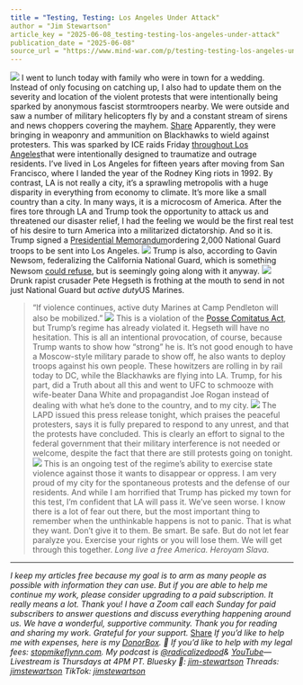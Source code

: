 ```yaml
---
title = "Testing, Testing: Los Angeles Under Attack"
author = "Jim Stewartson"
article_key = "2025-06-08_testing-testing-los-angeles-under-attack"
publication_date = "2025-06-08"
source_url = "https://www.mind-war.com/p/testing-testing-los-angeles-under"
---
```


![](https://substackcdn.com/image/fetch/w_5760,c_limit,f_auto,q_auto:good,fl_progressive:steep/https%3A%2F%2Fsubstack-post-media.s3.amazonaws.com%2Fpublic%2Fimages%2F4da0787d-e4c5-481b-9a45-aaf5142a12c6_2566x1681.jpeg) 
I went to lunch today with family who were in town for a wedding. Instead of only focusing on catching up, I also had to update them on the severity and location of the violent protests that were intentionally being sparked by anonymous fascist stormtroopers nearby. We were outside and saw a number of military helicopters fly by and a constant stream of sirens and news choppers covering the mayhem.
[Share](https://www.mind-war.com/p/testing-testing-los-angeles-under?utm_source=substack&utm_medium=email&utm_content=share&action=share)
Apparently, they were bringing in weaponry and ammunition on Blackhawks to wield against protesters.
This was sparked by ICE raids Friday [throughout Los Angeles](https://www.cbsnews.com/losangeles/news/multiple-immigration-enforcement-operations-los-angeles-ice/)that were intentionally designed to traumatize and outrage residents.
I’ve lived in Los Angeles for fifteen years after moving from San Francisco, where I landed the year of the Rodney King riots in 1992. By contrast, LA is not really a city, it’s a sprawling metropolis with a huge disparity in everything from economy to climate. It’s more like a small country than a city. In many ways, it is a microcosm of America.
After the fires tore through LA and Trump took the opportunity to attack us and threatened our disaster relief, I had the feeling we would be the first real test of his desire to turn America into a militarized dictatorship. And so it is.
Trump signed a [Presidential Memorandum](https://www.whitehouse.gov/presidential-actions/2025/06/department-of-defense-security-for-the-protection-of-department-of-homeland-security-functions/)ordering 2,000 National Guard troops to be sent into Los Angeles.
![](https://substackcdn.com/image/fetch/w_720,c_limit,f_auto,q_auto:good,fl_progressive:steep/https%3A%2F%2Fsubstack-post-media.s3.amazonaws.com%2Fpublic%2Fimages%2F3a2a6585-7fcb-4811-a6b3-9e67fd2dad20_2048x2198.jpeg)
Trump is also, according to Gavin Newsom, federalizing the California National Guard, which is something Newsom [could refuse](https://www.brennancenter.org/our-work/analysis-opinion/presidents-power-call-out-national-guard-not-blank-check#:~:text=The%20word%20%E2%80%9Crequest%E2%80%9D%20in%20%C2%A7,point%20is%20discussed%20further%20below), but is seemingly going along with it anyway.
![](https://substackcdn.com/image/fetch/w_1456,c_limit,f_auto,q_auto:good,fl_progressive:steep/https%3A%2F%2Fsubstack-post-media.s3.amazonaws.com%2Fpublic%2Fimages%2F4e05d37d-fe78-4a92-9fcf-c7f8f7573f3a_1751x888.jpeg) 
Drunk rapist crusader Pete Hegseth is frothing at the mouth to send in not just National Guard but *active duty*US Marines.
> “If violence continues, active duty Marines at Camp Pendleton will also be mobilized.”
![](https://substackcdn.com/image/fetch/w_1456,c_limit,f_auto,q_auto:good,fl_progressive:steep/https%3A%2F%2Fsubstack-post-media.s3.amazonaws.com%2Fpublic%2Fimages%2Ff60f1995-8678-45bc-b720-f2656e93550d_1591x1364.jpeg) 
This is a violation of the [Posse Comitatus Act](https://en.wikipedia.org/wiki/Posse_Comitatus_Act), but Trump’s regime has already violated it. Hegseth will have no hesitation.
This is all an intentional provocation, of course, because Trump wants to show how “strong” he is. It’s not good enough to have a Moscow-style military parade to show off, he also wants to deploy troops against his own people. These howitzers are rolling in by rail today to DC, while the Blackhawks are flying into LA.
Trump, for his part, did a Truth about all this and went to UFC to schmooze with wife-beater Dana White and propagandist Joe Rogan instead of dealing with what he’s done to the country, and to my city.
![](https://substackcdn.com/image/fetch/w_474,c_limit,f_auto,q_auto:good,fl_progressive:steep/https%3A%2F%2Fsubstack-post-media.s3.amazonaws.com%2Fpublic%2Fimages%2F8edbb982-6923-494e-98ea-d2774cf9f3c0_1563x1483.jpeg)
The LAPD issued this press release tonight, which praises the peaceful protesters, says it is fully prepared to respond to any unrest, and that the protests have concluded. This is clearly an effort to signal to the federal government that their military interference is not needed or welcome, despite the fact that there are still protests going on tonight.
![](https://substackcdn.com/image/fetch/w_1456,c_limit,f_auto,q_auto:good,fl_progressive:steep/https%3A%2F%2Fsubstack-post-media.s3.amazonaws.com%2Fpublic%2Fimages%2F548283b7-0d53-4fc6-b4fb-71b2cf4b5283_1216x837.jpeg) 
This is an ongoing test of the regime’s ability to exercise state violence against those it wants to disappear or oppress. I am very proud of my city for the spontaneous protests and the defense of our residents. And while I am horrified that Trump has picked my town for this test, I’m confident that LA will pass it. We’ve seen worse.
I know there is a lot of fear out there, but the most important thing to remember when the unthinkable happens is not to panic. That is what they want. Don’t give it to them.
Be smart. Be safe. But do not let fear paralyze you. Exercise your rights or you will lose them. We will get through this together.
*Long live a free America. Heroyam Slava.*
--- 
*I keep my articles free because my goal is to arm as many people as possible with information they can use. But if you are able to help me continue my work, please consider upgrading to a paid subscription. It really means a lot. Thank you!*
*I have a Zoom call each Sunday for paid subscribers to answer questions and discuss everything happening around us. We have a wonderful, supportive community. Thank you for reading and sharing my work. Grateful for your support.*
[Share](https://www.mind-war.com/p/be-like-chris-kluwe?utm_source=substack&utm_medium=email&utm_content=share&action=share&token=eyJ1c2VyX2lkIjo1NDM2OTU0MiwicG9zdF9pZCI6MTU3NjEzMjkzLCJpYXQiOjE3NDAyNTIzMzYsImV4cCI6MTc0Mjg0NDMzNiwiaXNzIjoicHViLTY4OTE4MCIsInN1YiI6InBvc3QtcmVhY3Rpb24ifQ.G5YED_dsQyLYyco8HTk1QHF75Tn9TBm0WOlVKFsK5Q4)
*If you’d like to help me with expenses, here is my [DonorBox](https://donorbox.org/help-me-create-a-civilian-defense-force-for-psyops). 💙*
*If you’d like to help with my legal fees: [stopmikeflynn.com](http://stopmikeflynn.com).*
*My podcast is [@radicalizedpod](http://x.com/radicalizedpod)& [YouTube](https://youtube.com/@radicalizedpod?si=JQcEeZts_BVo492g)— Livestream is Thursdays at 4PM PT.*
*Bluesky 🦋: [jim-stewartson](https://bsky.app/profile/jim-stewartson.bsky.social)*
*Threads: [jimstewartson](https://www.threads.net/@jimstewartson)*
*TikTok: [jimstewartson](https://www.tiktok.com/@jimstewartson?_t=8rV7TEbMEDm&_r=1)*